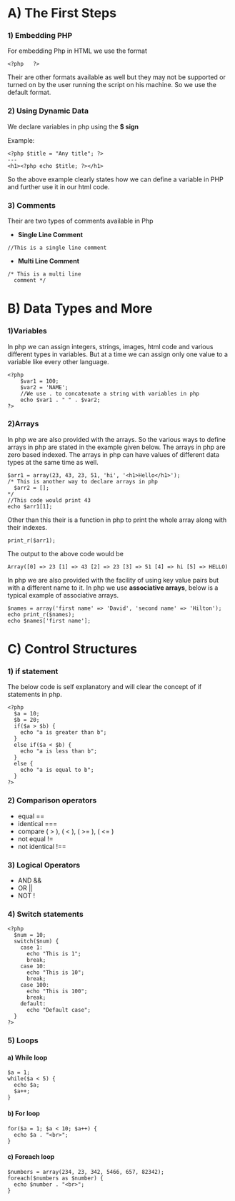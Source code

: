 # A) The First Steps

### 1) Embedding PHP

For embedding Php in HTML we use the format 
```
<?php   ?>
```
Their are other formats available as well but they may not be supported or turned on by the user running the script on his machine. So we use the default format.

### 2) Using Dynamic Data

We declare variables in php using the **$ sign** 

Example:
```
<?php $title = "Any title"; ?>
---
<h1><?php echo $title; ?></h1>
```

So the above example clearly states how we can define a variable in PHP and further use it in our html code.

### 3) Comments

Their are two types of comments available in Php

- **Single Line Comment** 
```
//This is a single line comment
```
- **Multi Line Comment**
```
/* This is a multi line
  comment */
```

# B) Data Types and More

### 1)Variables

In php we can assign integers, strings, images, html code and various different types in variables. But at a time we can assign only one value to a variable like every other language.
```
<?php 
    $var1 = 100;
    $var2 = 'NAME';
    //We use . to concatenate a string with variables in php
    echo $var1 . " " . $var2;
?>
```

### 2)Arrays

In php we are also provided with the arrays. So the various ways to define arrays in php are stated in the example given below. The arrays in php are zero based indexed. The arrays in php can have values of different data types at the same time as well.
```
$arr1 = array(23, 43, 23, 51, 'hi', '<h1>Hello</h1>');
/* This is another way to declare arrays in php 
  $arr2 = [];
*/
//This code would print 43
echo $arr1[1];
```
Other than this their is a function in php to print the whole array along with their indexes.
```
print_r($arr1);
```
The output to the above code would be
```
Array([0] => 23 [1] => 43 [2] => 23 [3] => 51 [4] => hi [5] => HELLO)
```


In php we are also provided with the facility of using key value pairs but with a different name to it. In php we use **associative arrays**, below is a typical example of associative arrays.
```
$names = array('first name' => 'David', 'second name' => 'Hilton');
echo print_r($names);
echo $names['first name'];
```

# C) Control Structures

### 1) if statement

The below code is self explanatory and will clear the concept of if statements in php.
```
<?php
  $a = 10;
  $b = 20;
  if($a > $b) {
    echo "a is greater than b";
  }
  else if($a < $b) {
    echo "a is less than b";
  }
  else {
    echo "a is equal to b";
  }
?>
```

### 2) Comparison operators

- equal ==
- identical ===
- compare ( > ), ( < ), ( >= ), ( <= ) 
- not equal !=
- not identical !==

### 3) Logical Operators

- AND &&
- OR ||
- NOT !

### 4) Switch statements 

```
<?php
  $num = 10;
  switch($num) {
    case 1: 
      echo "This is 1";
      break;
    case 10: 
      echo "This is 10";
      break;
    case 100: 
      echo "This is 100";
      break;
    default:
      echo "Default case";
  }
?>
```

### 5) Loops

#### a) While loop
```
$a = 1;
while($a < 5) {
  echo $a;
  $a++;
}
```
#### b) For loop
```
for($a = 1; $a < 10; $a++) {
  echo $a . "<br>";
}
```
#### c) Foreach loop
```
$numbers = array(234, 23, 342, 5466, 657, 82342);
foreach($numbers as $number) {
  echo $number . "<br>";
}
```
